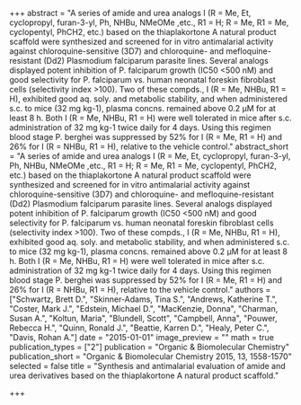+++
abstract = "A series of amide and urea analogs I (R = Me, Et, cyclopropyl, furan-3-yl, Ph, NHBu, NMeOMe ,etc., R1 = H; R = Me, R1 = Me, cyclopentyl, PhCH2, etc.) based on the thiaplakortone A natural product scaffold were synthesized and screened for in vitro antimalarial activity against chloroquine-sensitive (3D7) and chloroquine- and mefloquine-resistant (Dd2) Plasmodium falciparum parasite lines.  Several analogs displayed potent inhibition of P. falciparum growth (IC50 <500 nM) and good selectivity for P. falciparum vs. human neonatal foreskin fibroblast cells (selectivity index >100).  Two of these compds., I (R = Me, NHBu, R1 = H), exhibited good aq. soly. and metabolic stability, and when administered s.c. to mice (32 mg kg-1), plasma concns. remained above 0.2 μM for at least 8 h.  Both I (R = Me, NHBu, R1 = H) were well tolerated in mice after s.c. administration of 32 mg kg-1 twice daily for 4 days.  Using this regimen blood stage P. berghei was suppressed by 52% for I (R = Me, R1 = H) and 26% for I (R = NHBu, R1 = H), relative to the vehicle control."
abstract_short = "A series of amide and urea analogs I (R = Me, Et, cyclopropyl, furan-3-yl, Ph, NHBu, NMeOMe ,etc., R1 = H; R = Me, R1 = Me, cyclopentyl, PhCH2, etc.) based on the thiaplakortone A natural product scaffold were synthesized and screened for in vitro antimalarial activity against chloroquine-sensitive (3D7) and chloroquine- and mefloquine-resistant (Dd2) Plasmodium falciparum parasite lines.  Several analogs displayed potent inhibition of P. falciparum growth (IC50 <500 nM) and good selectivity for P. falciparum vs. human neonatal foreskin fibroblast cells (selectivity index >100).  Two of these compds., I (R = Me, NHBu, R1 = H), exhibited good aq. soly. and metabolic stability, and when administered s.c. to mice (32 mg kg-1), plasma concns. remained above 0.2 μM for at least 8 h.  Both I (R = Me, NHBu, R1 = H) were well tolerated in mice after s.c. administration of 32 mg kg-1 twice daily for 4 days.  Using this regimen blood stage P. berghei was suppressed by 52% for I (R = Me, R1 = H) and 26% for I (R = NHBu, R1 = H), relative to the vehicle control."
authors = ["Schwartz, Brett D.", "Skinner-Adams, Tina S.", "Andrews, Katherine T.", "Coster, Mark J.", "Edstein, Michael D.", "MacKenzie, Donna", "Charman, Susan A.", "Koltun, Maria", "Blundell, Scott", "Campbell, Anna", "Pouwer, Rebecca H.", "Quinn, Ronald J.", "Beattie, Karren D.", "Healy, Peter C.", "Davis, Rohan A."]
date = "2015-01-01"
image_preview = ""
math = true
publication_types = ["2"]
publication = "Organic & Biomolecular Chemistry"
publication_short = "Organic & Biomolecular Chemistry 2015, 13, 1558-1570"
selected = false
title = "Synthesis and antimalarial evaluation of amide and urea derivatives based on the thiaplakortone A natural product scaffold."


+++